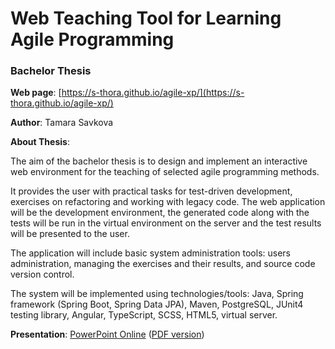 # Web Teaching Tool for Learning Agile Programming

### Bachelor Thesis

**Web page**: [https://s-thora.github.io/agile-xp/](https://s-thora.github.io/agile-xp/)

**Author**: Tamara Savkova

**About Thesis**:

The aim of the bachelor thesis is to design and implement an interactive web environment for the teaching of selected agile programming methods. 

It provides the user with practical tasks for test-driven development, exercises on refactoring and working with legacy code. The web application will be the development environment, the generated code along with the tests will be run in the virtual environment on the server and the test results will be presented to the user. 

The application will include basic system administration tools: users administration, managing the exercises and their results, and source code version control. 

The system will be implemented using technologies/tools: Java, Spring framework (Spring Boot, Spring Data JPA), Maven, PostgreSQL, JUnit4 testing library, Angular, TypeScript, SCSS, HTML5, virtual server.

**Presentation**: [PowerPoint Online](https://1drv.ms/p/s!Ag9LB6D24uPCgacxa9Tw2Y26gPcebQ)
([PDF version](https://github.com/s-thora/agile-xp/blob/master/thesis/presentations/BP-prezentacia.pdf))

